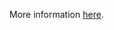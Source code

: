 More information [here](https://docs.prismacloud.io/en/enterprise-edition/policy-reference/panos-policies/panos-policies-index/ansible-panos-10).
